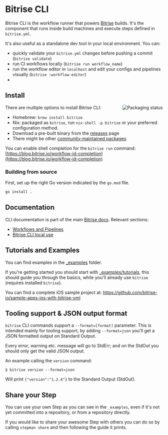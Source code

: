 # Bitrise CLI

Bitrise CLI is the workflow runner that powers [Bitrise](https://bitrise.io/) builds. It's the component that runs inside build machines and execute steps defined in `bitrise.yml`.

It's also useful as a standalone dev tool in your local environment. You can:

- quickly validate your `bitrise.yml` changes before pushing a commit (`bitrise validate`)
- run CI workflows locally (`bitrise run workflow_name`)
- run the workflow editor in `localhost` and edit your configs and pipelines visually (`bitrise :workflow-editor`)
- 

## Install

<a href="https://repology.org/project/bitrise/versions">
    <img src="https://repology.org/badge/vertical-allrepos/bitrise.svg" alt="Packaging status" align="right">
</a>

There are multiple options to install Bitrise CLI:

- Homebrew: `brew install bitrise`
- Nix: packaged as `bitrise`, run `nix-shell -p bitrise` or your preferred configuration method.
- Download a pre-built binary from the [releases](https://github.com/bitrise-io/bitrise/releases) page
- There might be other [community-maintained packages](https://repology.org/project/bitrise/versions)

You can enable shell completion for the `bitrise run` command: [https://blog.bitrise.io/workflow-id-completion](https://blog.bitrise.io/workflow-id-completion)

### Building from source

First, set up the right Go version indicated by the `go.mod` file.

```sh
go install .
```

## Documentation

CLI documentation is part of the main [Bitrise docs](https://devcenter.bitrise.io). Relevant sections:

- [Workflows and Pipelines](https://devcenter.bitrise.io/en/steps-and-workflows.html)
- [Bitrise CLI local use](https://devcenter.bitrise.io/en/bitrise-cli.html)

## Tutorials and Examples

You can find examples in the [\_examples](https://github.com/bitrise-io/bitrise/tree/master/_examples) folder.

If you're getting started you should start with [\_examples/tutorials](https://github.com/bitrise-io/bitrise/tree/master/_examples/tutorials),
this should guide you through the basics, while you'll already use `bitrise` (requires installed `bitrise`).

You can find a complete iOS sample project at: https://github.com/bitrise-io/sample-apps-ios-with-bitrise-yml

## Tooling support & JSON output format

`bitrise` CLI commands support a `--format=[format]` parameter.
This is intended mainly for tooling support, by adding `--format=json` you'll
get a JSON formatted output on Standard Output.

Every error, warning etc. message will go to StdErr; and on the StdOut
you should only get the valid JSON output.

An example calling the `version` command:

`$ bitrise version --format=json`

Will print `{"version":"1.2.4"}` to the Standard Output (StdOut).

## Share your Step

You can use your own Step as you can see in the `_examples`, even if it's
not yet committed into a repository, or from a repository directly.

If you would like to share your awesome Step with others
you can do so by calling `stepman share` and then following the
guide it prints.
